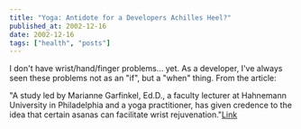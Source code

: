 ```yaml
---
title: "Yoga: Antidote for a Developers Achilles Heel?"
published_at: 2002-12-16
date: 2002-12-16
tags: ["health", "posts"]
---
```

I don't have wrist/hand/finger problems... yet. As a developer, I've always seen these problems not as an "if", but a "when" thing. From the article:  

"A study led by Marianne Garfinkel, Ed.D., a faculty lecturer at Hahnemann University in Philadelphia and a yoga practitioner, has given credence to the idea that certain asanas can facilitate wrist rejuvenation."[Link](http://www.yogajournal.com/health/128_1.cfm)